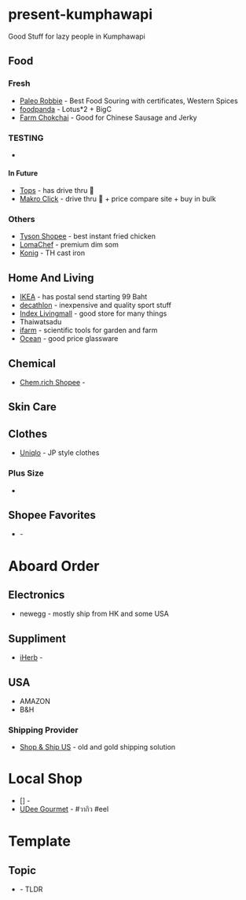# present-kumphawapi
Good Stuff for lazy people in Kumphawapi

##  Food
### Fresh
- [Paleo Robbie](https://paleorobbie.com) - Best Food Souring with certificates, Western Spices
- [foodpanda](https://www.foodpanda.co.th/shop) - Lotus*2 + BigC
- [Farm Chokchai](https://shop.chokchaisteakhouse.com) - Good for Chinese Sausage and Jerky

### TESTING
- [](https://passiondelivery.com/en/)

#### In Future
- [Tops](https://www.tops.co.th/th/) - has drive thru 🚗
- [Makro Click](https://www.makroclick.com/th) - drive thru 🚗 + price compare site + buy in bulk

### Others
- [Tyson Shopee](https://shopee.co.th/tyson?categoryId=100629&entryPoint=cart&itemId=13432987487) - best instant fried chicken
- [LomaChef](https://www.lomachef.com) - premium dim som
- [Konig](https://koenigthailand.com) - TH cast iron 

## Home And Living
- [IKEA](https://www.ikea.com/th/th/) - has postal send starting 99 Baht
- [decathlon](https://www.decathlon.co.th/th/) - inexpensive and quality sport stuff
- [Index Livingmall](https://www.indexlivingmall.com/) - good store for many things
- Thaiwatsadu
- [ifarm](https://www.ifarm.co.th/) - scientific tools for garden and farm
- [Ocean](https://www.oceantableware.com) - good price glassware

## Chemical
- [Chem.rich Shopee](https://shopee.co.th/chem.rich?categoryId=100636&itemId=10570378945) - 

## Skin Care

## Clothes
- [Uniqlo](https://www.uniqlo.com/th/th/) - JP style clothes


### Plus Size
- 

## Shopee Favorites
- []() - 

# Aboard Order
## Electronics
- newegg - mostly ship from HK and some USA

## Suppliment
- [iHerb](https://th.iherb.com) - 

## USA
- AMAZON
- B&H

### Shipping Provider
- [Shop & Ship US](http://www.shopandshipus.com) - old and gold shipping solution

# Local Shop
- [] - 
- [UDee Gourmet](https://www.facebook.com/udee.gourmet/) - #วากิว #eel

# Template
## Topic
- [](link) - TLDR
